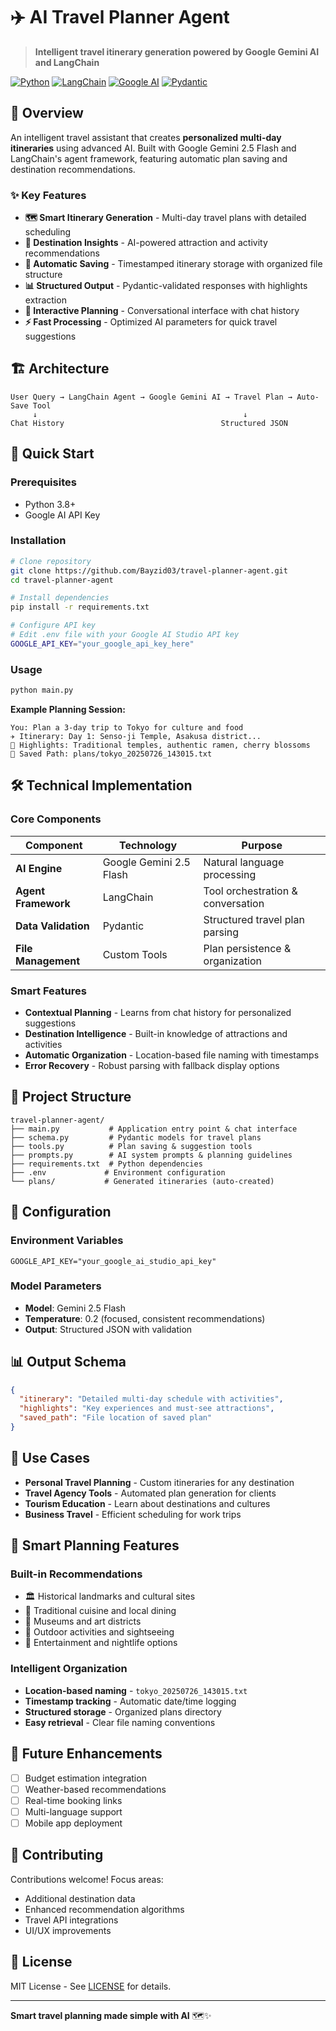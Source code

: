 # ✈️ AI Travel Planner Agent

> **Intelligent travel itinerary generation powered by Google Gemini AI and LangChain**

[![Python](https://img.shields.io/badge/Python-3.8%2B-blue?style=flat-square&logo=python)](https://www.python.org/)
[![LangChain](https://img.shields.io/badge/LangChain-Latest-green?style=flat-square)](https://langchain.com/)
[![Google AI](https://img.shields.io/badge/Google%20AI-Gemini%202.5-orange?style=flat-square)](https://ai.google.dev/)
[![Pydantic](https://img.shields.io/badge/Pydantic-Validation-red?style=flat-square)](https://pydantic.dev/)

## 🎯 Overview

An intelligent travel assistant that creates **personalized multi-day itineraries** using advanced AI. Built with Google Gemini 2.5 Flash and LangChain's agent framework, featuring automatic plan saving and destination recommendations.

### ✨ Key Features

- **🗺️ Smart Itinerary Generation** - Multi-day travel plans with detailed scheduling
- **🎯 Destination Insights** - AI-powered attraction and activity recommendations  
- **💾 Automatic Saving** - Timestamped itinerary storage with organized file structure
- **📊 Structured Output** - Pydantic-validated responses with highlights extraction
- **💬 Interactive Planning** - Conversational interface with chat history
- **⚡ Fast Processing** - Optimized AI parameters for quick travel suggestions

## 🏗️ Architecture

```
User Query → LangChain Agent → Google Gemini AI → Travel Plan → Auto-Save Tool
     ↓                                              ↓
Chat History                                   Structured JSON
```

## 🚀 Quick Start

### Prerequisites
- Python 3.8+
- Google AI API Key

### Installation

```bash
# Clone repository
git clone https://github.com/Bayzid03/travel-planner-agent.git
cd travel-planner-agent

# Install dependencies
pip install -r requirements.txt

# Configure API key
# Edit .env file with your Google AI Studio API key
GOOGLE_API_KEY="your_google_api_key_here"
```

### Usage

```bash
python main.py
```

**Example Planning Session:**
```
You: Plan a 3-day trip to Tokyo for culture and food
✈️ Itinerary: Day 1: Senso-ji Temple, Asakusa district...
🎯 Highlights: Traditional temples, authentic ramen, cherry blossoms
💾 Saved Path: plans/tokyo_20250726_143015.txt
```

## 🛠️ Technical Implementation

### **Core Components**

| Component | Technology | Purpose |
|-----------|------------|---------|
| **AI Engine** | Google Gemini 2.5 Flash | Natural language processing |
| **Agent Framework** | LangChain | Tool orchestration & conversation |
| **Data Validation** | Pydantic | Structured travel plan parsing |
| **File Management** | Custom Tools | Plan persistence & organization |

### **Smart Features**
- **Contextual Planning** - Learns from chat history for personalized suggestions
- **Destination Intelligence** - Built-in knowledge of attractions and activities
- **Automatic Organization** - Location-based file naming with timestamps
- **Error Recovery** - Robust parsing with fallback display options

## 📁 Project Structure

```
travel-planner-agent/
├── main.py           # Application entry point & chat interface
├── schema.py         # Pydantic models for travel plans
├── tools.py          # Plan saving & suggestion tools
├── prompts.py        # AI system prompts & planning guidelines
├── requirements.txt  # Python dependencies
├── .env             # Environment configuration
└── plans/           # Generated itineraries (auto-created)
```

## 🔧 Configuration

### Environment Variables
```env
GOOGLE_API_KEY="your_google_ai_studio_api_key"
```

### Model Parameters
- **Model**: Gemini 2.5 Flash
- **Temperature**: 0.2 (focused, consistent recommendations)
- **Output**: Structured JSON with validation

## 📊 Output Schema

```json
{
  "itinerary": "Detailed multi-day schedule with activities",
  "highlights": "Key experiences and must-see attractions", 
  "saved_path": "File location of saved plan"
}
```

## 🎯 Use Cases

- **Personal Travel Planning** - Custom itineraries for any destination
- **Travel Agency Tools** - Automated plan generation for clients
- **Tourism Education** - Learn about destinations and cultures
- **Business Travel** - Efficient scheduling for work trips

## 🌟 Smart Planning Features

### **Built-in Recommendations**
- 🏛️ Historical landmarks and cultural sites
- 🍜 Traditional cuisine and local dining
- 🎨 Museums and art districts
- 🥾 Outdoor activities and sightseeing
- 🎵 Entertainment and nightlife options

### **Intelligent Organization**
- **Location-based naming** - `tokyo_20250726_143015.txt`
- **Timestamp tracking** - Automatic date/time logging
- **Structured storage** - Organized plans directory
- **Easy retrieval** - Clear file naming conventions

## 🚀 Future Enhancements

- [ ] Budget estimation integration
- [ ] Weather-based recommendations
- [ ] Real-time booking links
- [ ] Multi-language support
- [ ] Mobile app deployment

## 🤝 Contributing

Contributions welcome! Focus areas:
- Additional destination data
- Enhanced recommendation algorithms
- Travel API integrations
- UI/UX improvements

## 📄 License

MIT License - See [LICENSE](LICENSE) for details.

---

**Smart travel planning made simple with AI** 🗺️✨


